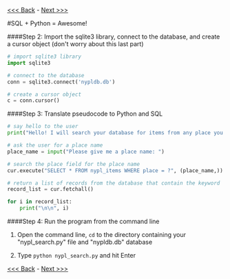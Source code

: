 [<<< Back](https://github.com/GCDigitalFellows/GCDRI_databases/blob/master/sections/10-pyplussql-pseudo.md) - [Next >>>](https://github.com/GCDigitalFellows/GCDRI_databases/blob/master/sections/12-youdidit.md)

#SQL + Python = Awesome!  

####Step 2: Import the sqlite3 library, connect to the database, and create a cursor object (don't worry about this last part)

```Python
# import sqlite3 library
import sqlite3

# connect to the database
conn = sqlite3.connect('nypldb.db')

# create a cursor object  
c = conn.cursor()
```  

####Step 3: Translate pseudocode to Python and SQL

```Python
# say hello to the user
print("Hello! I will search your database for items from any place you tell me! ")

# ask the user for a place name
place_name = input("Please give me a place name: ")

# search the place field for the place name
cur.execute("SELECT * FROM nypl_items WHERE place = ?", (place_name,))

# return a list of records from the database that contain the keyword
record_list = cur.fetchall()

for i in record_list:
	print("\n\n", i)
``` 

####Step 4: Run the program from the command line  

1. Open the command line, `cd` to the directory containing your "nypl_search.py" file and "nypldb.db" database  

2. Type `python nypl_search.py` and hit Enter  


[<<< Back](https://github.com/GCDigitalFellows/GCDRI_databases/blob/master/sections/10-pyplussql-pseudo.md) - [Next >>>](https://github.com/GCDigitalFellows/GCDRI_databases/blob/master/sections/12-youdidit.md)

